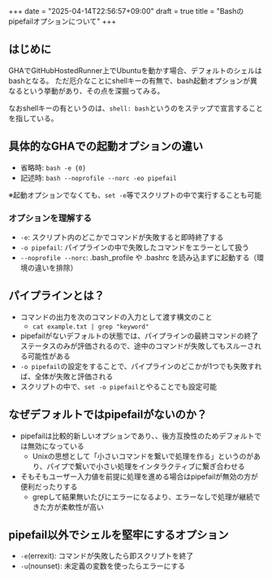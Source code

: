 +++
date = "2025-04-14T22:56:57+09:00"
draft = true
title = "Bashのpipefailオプションについて"
+++


## はじめに

GHAでGitHubHostedRunner上でUbuntuを動かす場合、デフォルトのシェルはbashとなる。
ただ厄介なことにshellキーの有無で、bash起動オプションが異なるという挙動があり、その点を深掘ってみる。

なおshellキーの有というのは、`shell: bash`というのをステップで宣言することを指している。

## 具体的なGHAでの起動オプションの違い

- 省略時: `bash -e {0}`
- 記述時: `bash --noprofile --norc -eo pipefail`

※起動オプションでなくても、`set -e`等でスクリプトの中で実行することも可能

### オプションを理解する

- `-e`: スクリプト内のどこかでコマンドが失敗すると即時終了する
- `-o pipefail`: パイプラインの中で失敗したコマンドをエラーとして扱う
- `--noprofile --norc`: .bash_profile や .bashrc を読み込まずに起動する（環境の違いを排除）

## パイプラインとは？

- コマンドの出力を次のコマンドの入力として渡す構文のこと
  - `cat example.txt | grep "keyword"`
- pipefailがないデフォルトの状態では、パイプラインの最終コマンドの終了ステータスのみが評価されるので、途中のコマンドが失敗してもスルーされる可能性がある
- `-o pipefail`の設定をすることで、パイプラインのどこかが1つでも失敗すれば、全体が失敗と評価される
- スクリプトの中で、`set -o pipefail`とやることでも設定可能

## なぜデフォルトではpipefailがないのか？

- pipefailは比較的新しいオプションであり、、後方互換性のためデフォルトでは無効になっている
  - Unixの思想として「小さいコマンドを繋いで処理を作る」というのがあり、パイプで繋いで小さい処理をインタラクティブに繋ぎ合わせる
- そもそもユーザー入力値を前提に処理を進める場合はpipefailが無効の方が便利だったりする
  - grepして結果無いたびにエラーになるより、エラーなしで処理が継続できた方が柔軟性が高い

## pipefail以外でシェルを堅牢にするオプション

- `-e`(errexit): コマンドが失敗したら即スクリプトを終了
- `-u`(nounset): 未定義の変数を使ったらエラーにする
